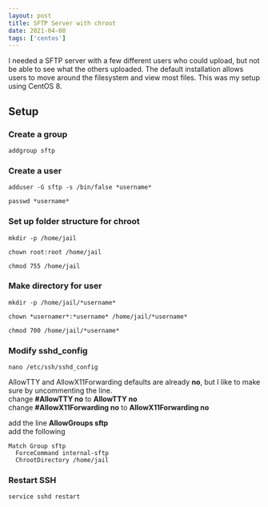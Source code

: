 ```yaml
---
layout: post
title: SFTP Server with chroot
date: 2021-04-08
tags: ['centos']
---
```


I needed a SFTP server with a few different users who could upload, but not be able to see what the others uploaded.  The default installation allows users to
move around the filesystem and view most files.  This was my setup using CentOS 8.

## Setup  

### Create a group
```addgroup sftp```

### Create a user
```adduser -G sftp -s /bin/false *username*```

```passwd *username*```  

### Set up folder structure for chroot
```mkdir -p /home/jail```
  
```chown root:root /home/jail```

   
```chmod 755 /home/jail```

### Make directory for user
```mkdir -p /home/jail/*username*```  

```chown *usernamer*:*username* /home/jail/*username*```  

```chmod 700 /home/jail/*username*```

### Modify sshd_config
```nano /etc/ssh/sshd_config```
  
AllowTTY and AllowX11Forwarding defaults are already **no**, but I like to make sure by uncommenting the line.  
change **#AllowTTY no** to **AllowTTY no**  
change **#AllowX11Forwarding no** to **AllowX11Forwarding no**  

add the line **AllowGroups sftp**  
add the following  
```
Match Group sftp
  ForceCommand internal-sftp
  ChrootDirectory /home/jail
``` 
  
### Restart SSH  
```service sshd restart```
